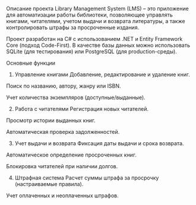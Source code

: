 Описание проекта
Library Management System (LMS) – это приложение для автоматизации работы библиотеки, позволяющее управлять книгами, читателями, учетом выдачи и возврата литературы, а также контролировать штрафы за просроченные издания.

Проект разработан на C# с использованием .NET и Entity Framework Core (подход Code-First). В качестве базы данных можно использовать SQLite (для тестирования) или PostgreSQL (для production-среды).

Основные функции
1. Управление книгами
Добавление, редактирование и удаление книг.

Поиск по названию, автору, жанру или ISBN.

Учет количества экземпляров (доступные/выданные).

2. Работа с читателями
Регистрация новых читателей.

Просмотр истории выданных книг.

Автоматическая проверка задолженностей.

3. Учет выдачи и возврата
Фиксация даты выдачи и срока возврата.

Автоматическое определение просроченных книг.

Блокировка читателей при наличии долгов.

4. Штрафная система
Расчет суммы штрафа за просрочку (настраиваемые правила).

Учет оплаченных и неоплаченных штрафов.

